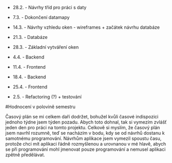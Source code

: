 - 28.2. - Návrhy tříd pro práci s daty

- 7.3. - Dokončení datamapy

- 14.3. - Návrhy vzhledu oken - wireframes + začátek návrhu databáze

- 21.3. - Databáze

- 28.3. - Základní vytváření oken

- 4.4. - Backend

- 11.4. - Frontend

- 18.4. - Backend

- 25.4. - Frontend

- 2.5. - Refactoring (?) + testování

#Hodnocení v polovině semestru

Časový plán se mi celkem daří dodržet, bohužel kvůli časové indispozici jednoho týdne jsem týden pozadu. Abych toto dohnal, tak si vymezím zvlášť jeden den pro práci na tomto projektu. Celkově si myslím, že časový plán jsem navrhl rozumně, teď se nacházím v bodu, kdy se od návrhů dostanu k samotnému programování.
Návrhům aplikace jsem vymezil spoustu času, protože chci mít aplikaci řádně rozmyšlenou a urovnanou v mé hlavě, abych se při programování mohl jmenovat pouze programování a nemusel aplikaci zpětně předělávat.


